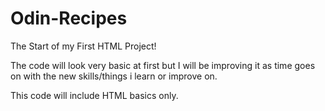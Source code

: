 # Odin-Recipes

The Start of my First HTML Project! 

The code will look very basic at first but I will be improving it as time goes on with the new skills/things i learn or improve on.

This code will include HTML basics only.